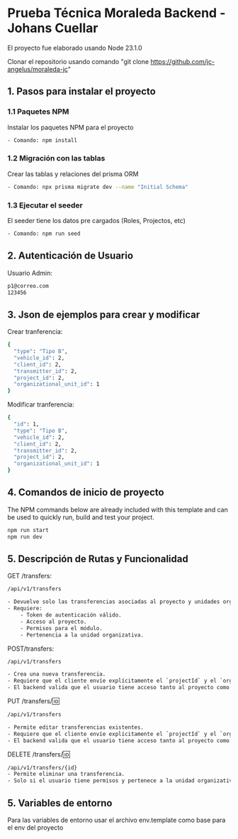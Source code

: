 
# Prueba Técnica Moraleda Backend - Johans Cuellar

El proyecto fue elaborado usando Node 23.1.0

Clonar el repositorio usando comando "git clone https://github.com/jc-angelus/moraleda-jc"

## 1. Pasos para instalar el proyecto

### 1.1 Paquetes NPM

Instalar los paquetes NPM para el proyecto

```sh
- Comando: npm install
```
### 1.2 Migración con las tablas

Crear las tablas y relaciones del prisma ORM

```sh
- Comando: npx prisma migrate dev --name "Initial Schema"
```

### 1.3 Ejecutar el seeder 

El seeder tiene los datos pre cargados (Roles, Projectos, etc)

```sh
- Comando: npm run seed
```

## 2. Autenticación de Usuario

Usuario Admin:

```sh
p1@correo.com
123456
```

## 3. Json de ejemplos para crear y modificar

Crear tranferencia:

```sh
{
  "type": "Tipo B",
  "vehicle_id": 2,
  "client_id": 2,
  "transmitter_id": 2,
  "project_id": 2,
  "organizational_unit_id": 1
}
```

Modificar tranferencia:

```sh
{
  "id": 1,	
  "type": "Tipo B",
  "vehicle_id": 2,
  "client_id": 2,
  "transmitter_id": 2,
  "project_id": 2,
  "organizational_unit_id": 1
}
```

## 4. Comandos de inicio de proyecto

The NPM commands below are already included with this template and can be used to quickly run, build and test your project.

```sh
npm run start
npm run dev
```

## 5. Descripción de Rutas y Funcionalidad

GET /transfers:

```sh
/api/v1/transfers

- Devuelve solo las transferencias asociadas al proyecto y unidades organizativas del usuario autenticado.
- Requiere:
    - Token de autenticación válido.
    - Acceso al proyecto.
    - Permisos para el módulo.
    - Pertenencia a la unidad organizativa.
```

POST/transfers:

```sh
/api/v1/transfers

- Crea una nueva transferencia.
- Requiere que el cliente envíe explícitamente el `projectId` y el `organizationalUnitId`.
- El backend valida que el usuario tiene acceso tanto al proyecto como a la unidad organizativa especificada.
```

PUT /transfers/:id:

```sh
/api/v1/transfers

- Permite editar transferencias existentes.
- Requiere que el cliente envíe explícitamente el `projectId` y el `organizationalUnitId`.
- El backend valida que el usuario tiene acceso tanto al proyecto como a la unidad organizativa especificada.

```

DELETE /transfers/:id:

```sh
/api/v1/transfers/{id}
- Permite eliminar una transferencia.
- Solo si el usuario tiene permisos y pertenece a la unidad organizativa de la transferencia.

```

## 5. Variables de entorno

Para las variables de entorno usar el archivo env.template como base para el env del proyecto